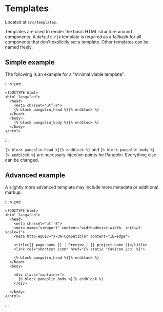# Templates

Located at `src/templates`.

Templates are used to render the basic HTML structure around components.
A `default.njk` template is required as a fallback for all components that don’t
explicitly set a template. Other templates can be named freely.

## Simple example

The following is an example for a “minimal viable template”:

::: v-pre
```django
<!DOCTYPE html>
<html lang="en">
  <head>
    <meta charset="utf-8">
    {% block pangolin_head %}{% endblock %}
  </head>
  <body>
    {% block pangolin_body %}{% endblock %}
  </body>
</html>
```
:::

`{% block pangolin_head %}{% endblock %}` and `{% block pangolin_body %}{% endblock %}`
are necessary injection points for Pangolin. Everything else can be changed.

## Advanced example

A slightly more advanced template may include more metadata or additional markup:

::: v-pre
```django
<!DOCTYPE html>
<html lang="en">
  <head>
    <meta charset="utf-8">
    <meta name="viewport" content="width=device-width, initial-scale=1">
    <meta http-equiv="X-UA-Compatible" content="IE=edge">

    <title>{{ page.name }} | Preview | {{ project.name }}</title>
    <link rel="shortcut icon" href="{% static 'favicon.ico' %}">

    {% block pangolin_head %}{% endblock %}
  </head>
  <body>

    <div class="container">
      {% block pangolin_body %}{% endblock %}
    </div>

  </body>
</html>
```
:::
